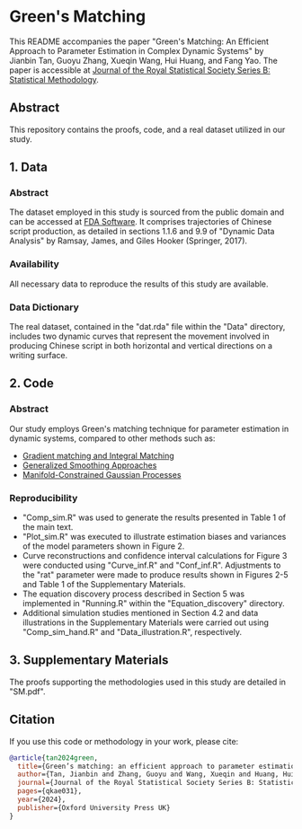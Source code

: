 # Green's Matching

This README accompanies the paper "Green's Matching: An Efficient Approach to Parameter Estimation in Complex Dynamic Systems" by Jianbin Tan, Guoyu Zhang, Xueqin Wang, Hui Huang, and Fang Yao. The paper is accessible at [Journal of the Royal Statistical Society Series B: Statistical Methodology](https://academic.oup.com/jrsssb/advance-article-abstract/doi/10.1093/jrsssb/qkae031/7644665?redirectedFrom=fulltext&login=false).

## Abstract
This repository contains the proofs, code, and a real dataset utilized in our study.

## 1. Data
### Abstract
The dataset employed in this study is sourced from the public domain and can be accessed at [FDA Software](https://www.psych.mcgill.ca/misc/fda/software.html). It comprises trajectories of Chinese script production, as detailed in sections 1.1.6 and 9.9 of "Dynamic Data Analysis" by Ramsay, James, and Giles Hooker (Springer, 2017).

### Availability
All necessary data to reproduce the results of this study are available.

### Data Dictionary
The real dataset, contained in the "dat.rda" file within the "Data" directory, includes two dynamic curves that represent the movement involved in producing Chinese script in both horizontal and vertical directions on a writing surface.

## 2. Code
### Abstract
Our study employs Green's matching technique for parameter estimation in dynamic systems, compared to other methods such as:
- [Gradient matching and Integral Matching](https://link.springer.com/content/pdf/10.1007/978-1-4939-7190-9.pdf)
- [Generalized Smoothing Approaches](https://academic.oup.com/jrsssb/article/69/5/741/7109525)
- [Manifold-Constrained Gaussian Processes](https://www.pnas.org/doi/abs/10.1073/pnas.2020397118)

### Reproducibility
- "Comp_sim.R" was used to generate the results presented in Table 1 of the main text.
- "Plot_sim.R" was executed to illustrate estimation biases and variances of the model parameters shown in Figure 2.
- Curve reconstructions and confidence interval calculations for Figure 3 were conducted using "Curve_inf.R" and "Conf_inf.R". Adjustments to the "rat" parameter were made to produce results shown in Figures 2-5 and Table 1 of the Supplementary Materials.
- The equation discovery process described in Section 5 was implemented in "Running.R" within the "Equation_discovery" directory.
- Additional simulation studies mentioned in Section 4.2 and data illustrations in the Supplementary Materials were carried out using "Comp_sim_hand.R" and "Data_illustration.R", respectively.

## 3. Supplementary Materials
The proofs supporting the methodologies used in this study are detailed in "SM.pdf".

## Citation
If you use this code or methodology in your work, please cite:

```bibtex
@article{tan2024green,
  title={Green’s matching: an efficient approach to parameter estimation in complex dynamic systems},
  author={Tan, Jianbin and Zhang, Guoyu and Wang, Xueqin and Huang, Hui and Yao, Fang},
  journal={Journal of the Royal Statistical Society Series B: Statistical Methodology},
  pages={qkae031},
  year={2024},
  publisher={Oxford University Press UK}
}
